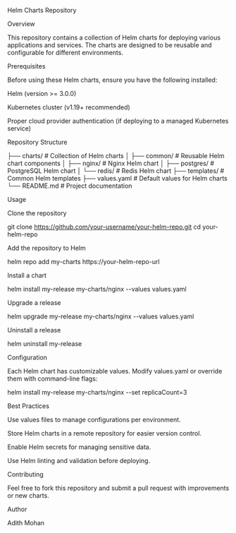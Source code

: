 Helm Charts Repository

Overview

This repository contains a collection of Helm charts for deploying various applications and services. The charts are designed to be reusable and configurable for different environments.

Prerequisites

Before using these Helm charts, ensure you have the following installed:

Helm (version >= 3.0.0)

Kubernetes cluster (v1.19+ recommended)

Proper cloud provider authentication (if deploying to a managed Kubernetes service)

Repository Structure

├── charts/             # Collection of Helm charts
│   ├── common/         # Reusable Helm chart components
│   ├── nginx/          # Nginx Helm chart
│   ├── postgres/       # PostgreSQL Helm chart
│   └── redis/          # Redis Helm chart
├── templates/          # Common Helm templates
├── values.yaml         # Default values for Helm charts
└── README.md           # Project documentation

Usage

Clone the repository

git clone https://github.com/your-username/your-helm-repo.git
cd your-helm-repo

Add the repository to Helm

helm repo add my-charts https://your-helm-repo-url

Install a chart

helm install my-release my-charts/nginx --values values.yaml

Upgrade a release

helm upgrade my-release my-charts/nginx --values values.yaml

Uninstall a release

helm uninstall my-release

Configuration

Each Helm chart has customizable values. Modify values.yaml or override them with command-line flags:

helm install my-release my-charts/nginx --set replicaCount=3

Best Practices

Use values files to manage configurations per environment.

Store Helm charts in a remote repository for easier version control.

Enable Helm secrets for managing sensitive data.

Use Helm linting and validation before deploying.

Contributing

Feel free to fork this repository and submit a pull request with improvements or new charts.


Author

Adith Mohan

